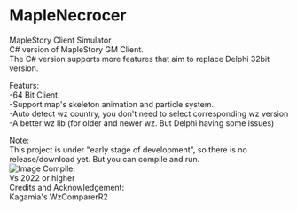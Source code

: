 # MapleNecrocer
MapleStory Client Simulator  
C# version of MapleStory GM Client.  
The C# version supports more features that aim to replace Delphi 32bit version.  

Featurs:  
-64 Bit Client.  
-Support map's skeleton animation and particle system.  
-Auto detect wz country, you don't need to select corresponding wz version   
-A better wz lib (for older and newer wz. But Delphi having some issues)   

Note:  
This project is under "early stage of development", so there is no release/download yet. But you can compile and run.  
![Image](https://github.com/Elem8100/MapleNecrocer/blob/master/MapleNecrocer/1.gif)
Compile:  
Vs 2022 or higher  
Credits and Acknowledgement:  
Kagamia's WzComparerR2  

